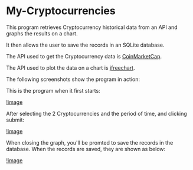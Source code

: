 # My-Cryptocurrencies

This program retrieves Cryptocurrency historical data from an API and graphs the results on a chart. 

It then allows the user to save the records in an SQLite database.

The API used to get the Cryptocurrency data is [CoinMarketCap](https://coinmarketcap.com/).

The API used to plot the data on a chart is [jfreechart](http://www.jfree.org/jfreechart/). 


The following screenshots show the program in action: 

This is the program when it first starts:

[!image](https://github.com/osama-aboukoura/My-Cryptocurrencies/blob/master/screenshot1.png)

After selecting the 2 Cryptocurrencies and the period of time, and clicking submit: 

[!image](https://github.com/osama-aboukoura/My-Cryptocurrencies/blob/master/screenshot2.png)

When closing the graph, you'll be promted to save the records in the database. When the records are saved, they are shown as below: 

[!image](https://github.com/osama-aboukoura/My-Cryptocurrencies/blob/master/screenshot3.png)
